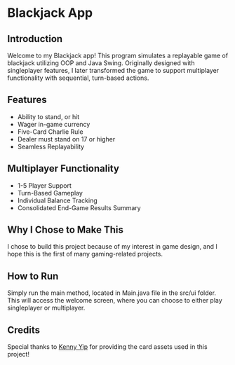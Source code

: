 # Blackjack App

## Introduction
Welcome to my Blackjack app! This program simulates a replayable game of blackjack utilizing OOP and Java Swing. Originally designed with singleplayer features, I later transformed the game to support multiplayer functionality with sequential, turn-based actions.

## Features
- Ability to stand, or hit
- Wager in-game currency
- Five-Card Charlie Rule
- Dealer must stand on 17 or higher
- Seamless Replayability

## Multiplayer Functionality
- 1-5 Player Support
- Turn-Based Gameplay
- Individual Balance Tracking
- Consolidated End-Game Results Summary

## Why I Chose to Make This
I chose to build this project because of my interest in game design, and I hope this is the first of many gaming-related projects.

## How to Run
Simply run the main method, located in Main.java file in the src/ui folder. This will access the welcome screen, where you can choose to either play singleplayer or multiplayer.

## Credits
Special thanks to [Kenny Yip](https://github.com/ImKennyYip) for providing the card assets used in this project!
